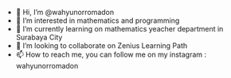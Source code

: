 - 👋 Hi, I’m @wahyunorromadon
- 👀 I’m interested in mathematics and programming
- 🌱 I’m currently learning on mathematics yeacher department in Surabaya City
- 💞️ I’m looking to collaborate on Zenius Learning Path
- 📫 How to reach me, you can follow me on my instagram : wahyunorromadon

<!---
wahyunorromadon/wahyunorromadon is a ✨ special ✨ repository because its `README.md` (this file) appears on your GitHub profile.
You can click the Preview link to take a look at your changes.
--->
